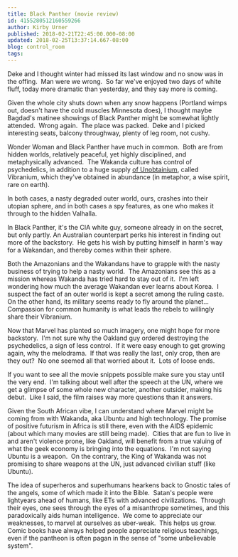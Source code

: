 ```yaml
---
title: Black Panther (movie review)
id: 4155280512160559266
author: Kirby Urner
published: 2018-02-21T22:45:00.000-08:00
updated: 2018-02-25T13:37:14.667-08:00
blog: control_room
tags: 
---
```


Deke and I thought winter had missed its last window and no snow was in the offing.  Man were we wrong.  So far we've enjoyed two days of white fluff, today more dramatic than yesterday, and they say more is coming.

Given the whole city shuts down when any snow happens (Portland wimps out, doesn't have the cold muscles Minnesota does), I thought maybe Bagdad's matinee showings of Black Panther might be somewhat lightly attended.  Wrong again.  The place was packed.  Deke and I picked interesting seats, balcony throughway, plenty of leg room, not cushy.

Wonder Woman and Black Panther have much in common.  Both are from hidden worlds, relatively peaceful, yet highly disciplined, and metaphysically advanced.  The Wakanda culture has control of psychedelics, in addition to a huge supply [of Unobtainium](http://mybizmo.blogspot.com/2009/12/avatar-movie-review.html), called Vibranium, which they've obtained in abundance (in metaphor, a wise spirit, rare on earth).

In both cases, a nasty degraded outer world, ours, crashes into their utopian sphere, and in both cases a spy features, as one who makes it through to the hidden Valhalla.

In Black Panther, it's the CIA white guy, someone already in on the secret, but only partly. An Australian counterpart perks his interest in finding out more of the backstory.  He gets his wish by putting himself in harm's way for a Wakandan, and thereby comes within their sphere.

Both the Amazonians and the Wakandans have to grapple with the nasty business of trying to help a nasty world.  The Amazonians see this as a mission whereas Wakanda has tried hard to stay out of it.  I'm left wondering how much the average Wakandan ever learns about Korea.  I suspect the fact of an outer world is kept a secret among the ruling caste. On the other hand, its military seems ready to fly around the planet... Compassion for common humanity is what leads the rebels to willingly share their Vibranium.

Now that Marvel has planted so much imagery, one might hope for more backstory.  I'm not sure why the Oakland guy ordered destroying the psychedelics, a sign of less control.  If it were easy enough to get growing again, why the melodrama.  If that was really the last, only crop, then are they out?  No one seemed all that worried about it.  Lots of loose ends.

If you want to see all the movie snippets possible make sure you stay until the very end.  I'm talking about well after the speech at the UN, where we get a glimpse of some whole new character, another outsider, making his debut.  Like I said, the film raises way more questions than it answers.

Given the South African vibe, I can understand where Marvel might be coming from with Wakanda, aka Ubuntu and high technology. The promise of positive futurism in Africa is still there, even with the AIDS epidemic (about which many movies are still being made).  Cities that are fun to live in and aren't violence prone, like Oakland, will benefit from a true valuing of what the geek economy is bringing into the equations.  I'm not saying Ubuntu is a weapon.  On the contrary, the King of Wakanda was not promising to share weapons at the UN, just advanced civilian stuff (like Ubuntu).

The idea of superheros and superhumans hearkens back to Gnostic tales of the angels, some of which made it into the Bible.  Satan's people were lightyears ahead of humans, like ETs with advanced civilizations.  Through their eyes, one sees through the eyes of a misanthrope sometimes, and this paradoxically aids human intelligence.  We come to appreciate our weaknesses, to marvel at ourselves as uber-weak.  This helps us grow.  Comic books have always helped people appreciate religious teachings, even if the pantheon is often pagan in the sense of "some unbelievable system".

[](https://blogger.googleusercontent.com/img/b/R29vZ2xl/AVvXsEjfr5VZjaNDkZLPRFIunEDn3qtia95hjJV0NHoAKHoitpKgDWmo2NjBJ4Kc0CbDUFxtvY4ykIfXMsrSPHtZFPKueaYID_-9YSVKBZFSPaQjKiGRM9qQewuXH4k-W6Vz1Bn4rwVT/s1600/africa-art.jpg)